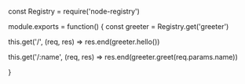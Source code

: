 const Registry = require('node-registry')

module.exports = function() {
  const greeter = Registry.get('greeter')
  
  this.get('/', (req, res) => res.end(greeter.hello())

  this.get('/:name', (req, res) => res.end(greeter.greet(req.params.name))

}
